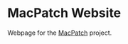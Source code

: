 MacPatch Website
================

Webpage for the [MacPatch](https://github.com/LLNL/MacPatch) project.
